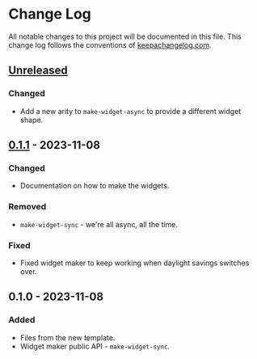 # Change Log
All notable changes to this project will be documented in this file. This change log follows the conventions of [keepachangelog.com](http://keepachangelog.com/).

## [Unreleased]
### Changed
- Add a new arity to `make-widget-async` to provide a different widget shape.

## [0.1.1] - 2023-11-08
### Changed
- Documentation on how to make the widgets.

### Removed
- `make-widget-sync` - we're all async, all the time.

### Fixed
- Fixed widget maker to keep working when daylight savings switches over.

## 0.1.0 - 2023-11-08
### Added
- Files from the new template.
- Widget maker public API - `make-widget-sync`.

[Unreleased]: https://sourcehost.site/your-name/map-n-filter/compare/0.1.1...HEAD
[0.1.1]: https://sourcehost.site/your-name/map-n-filter/compare/0.1.0...0.1.1
